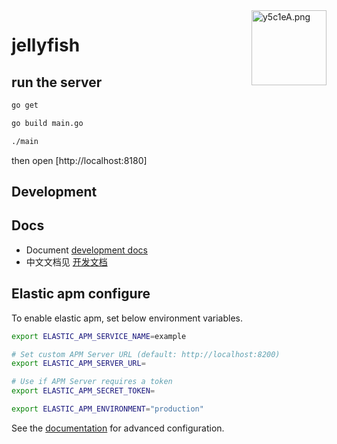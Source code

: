<img src="https://ae01.alicdn.com/kf/Ufb8b47658198433f8827b13d64e2b55eu.jpg" alt="y5c1eA.png" border="0" height="120" align="right" />

# jellyfish

## run the server

``` bash
go get

go build main.go

./main 
```

then open [http://localhost:8180]

## Development

## Docs
- Document [development docs](./docs/development.md)
- 中文文档见 [开发文档](./docs/development-zh.md)


## Elastic apm configure
To enable elastic apm, set below environment variables.

``` bash
export ELASTIC_APM_SERVICE_NAME=example

# Set custom APM Server URL (default: http://localhost:8200)
export ELASTIC_APM_SERVER_URL=

# Use if APM Server requires a token
export ELASTIC_APM_SECRET_TOKEN=

export ELASTIC_APM_ENVIRONMENT="production"
```
See the [documentation](https://www.elastic.co/guide/en/apm/agent/go/current/configuration.html) for advanced configuration.
